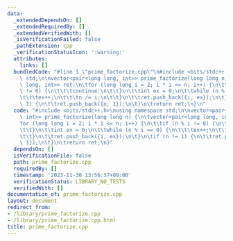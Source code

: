 ```yaml
---
data:
  _extendedDependsOn: []
  _extendedRequiredBy: []
  _extendedVerifiedWith: []
  _isVerificationFailed: false
  _pathExtension: cpp
  _verificationStatusIcon: ':warning:'
  attributes:
    links: []
  bundledCode: "#line 1 \"prime_factorize.cpp\"\n#include <bits/stdc++.h>\nusing namespace\
    \ std;\n\nvector<pair<long long, int>> prime_factorize(long long n) {\n\tvector<pair<long\
    \ long, int>> ret;\n\tfor (long long i = 2; i * i <= n; i++) {\n\t\tif (n % i\
    \ != 0) {\n\t\t\tcontinue;\n\t\t}\n\t\tint ex = 0;\n\t\twhile (n % i == 0) {\n\
    \t\t\tex++;\n\t\t\tn /= i;\n\t\t}\n\t\tret.push_back({i, ex});\n\t}\n\tif (n !=\
    \ 1) {\n\t\tret.push_back({n, 1});\n\t}\n\treturn ret;\n}\n"
  code: "#include <bits/stdc++.h>\nusing namespace std;\n\nvector<pair<long long,\
    \ int>> prime_factorize(long long n) {\n\tvector<pair<long long, int>> ret;\n\t\
    for (long long i = 2; i * i <= n; i++) {\n\t\tif (n % i != 0) {\n\t\t\tcontinue;\n\
    \t\t}\n\t\tint ex = 0;\n\t\twhile (n % i == 0) {\n\t\t\tex++;\n\t\t\tn /= i;\n\
    \t\t}\n\t\tret.push_back({i, ex});\n\t}\n\tif (n != 1) {\n\t\tret.push_back({n,\
    \ 1});\n\t}\n\treturn ret;\n}"
  dependsOn: []
  isVerificationFile: false
  path: prime_factorize.cpp
  requiredBy: []
  timestamp: '2023-11-30 13:56:37+09:00'
  verificationStatus: LIBRARY_NO_TESTS
  verifiedWith: []
documentation_of: prime_factorize.cpp
layout: document
redirect_from:
- /library/prime_factorize.cpp
- /library/prime_factorize.cpp.html
title: prime_factorize.cpp
---
```

